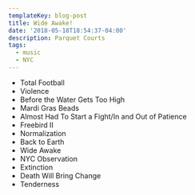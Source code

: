 ```yaml
---
templateKey: blog-post
title: Wide Awake!
date: '2018-05-18T18:54:37-04:00'
description: Parquet Courts
tags:
  - music
  - NYC
---
```

* Total Football
* Violence
* Before the Water Gets Too High
* Mardi Gras Beads
* Almost Had To Start a Fight/In and Out of Patience
* Freebird II
* Normalization
* Back to Earth
* Wide Awake
* NYC Observation
* Extinction
* Death Will Bring Change
* Tenderness
